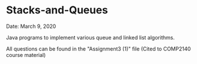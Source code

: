 # Stacks-and-Queues

Date: March 9, 2020

Java programs to implement various queue and linked list algorithms. 

All questions can be found in the "Assignment3 (1)" file (Cited to COMP2140 course material)
